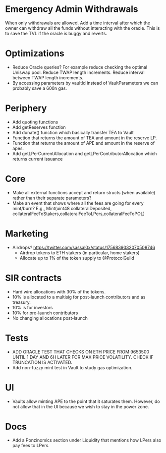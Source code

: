 # Emergency Admin Withdrawals

When only withdrawals are allowed. Add a time interval after which the owner can withdraw all the funds without interacting with the oracle.
This is to save the TVL if the oracle is buggy and reverts.

# Optimizations

-   Reduce Oracle queries? For example reduce checking the optimal Uniswap pool. Reduce TWAP length increments. Reduce interval between TWAP length increments.
-   By accessing parameters by vaultId instead of VaultParameters we can probably save a 600n gas.

# Periphery

-   Add quoting functions
-   Add getReserves function
-   Add donate() function which basically transfer TEA to Vault
-   Function that returns the amount of TEA and amount in the reserve LP.
-   Function that returns the amount of APE and amount in the reserve of apes.
-   Add getLPerCurrentAllocation and getLPerContributorAllocation which returns current issuance

# Core

-   Make all external functions accept and return structs (when available) rather than their separate parameters?
-   Make an event that shows where all the fees are going for every mint/burn? E.g., Mint(uint48 collateralDeposited, collateralFeeToStakers,collateralFeeToLPers,collateralFeeToPOL)

# Marketing

-   Airdrops? https://twitter.com/sassal0x/status/1756839032070508746
    -   Airdrop tokens to ETH stakers (in particular, home stakers)
    -   Allocate up to 1% of the token supply to @ProtocolGuild

# SIR contracts

-   Hard wire allocations with 30% of the tokens.
-   10% is allocated to a multisig for post-launch contributors and as treasury.
-   10% is for investors
-   10% for pre-launch contributors
-   No changing allocations post-launch

# Tests

-   ADD ORACLE TEST THAT CHECKS ON ETH PRICE FROM 9653500 UNTIL 1 DAY AND 6H LATER FOR MAX PRICE VOLATILITY. CHECK IF TRUNCATION IS ACTIVATED.
-   Add non-fuzzy mint test in Vault to study gas optimization.

# UI

-   Vaults allow minting APE to the point that it saturates them. However, do not allow that in the UI because we wish to stay in the power zone.

# Docs

-   Add a Ponzinomics section under Liquidity that mentions how LPers also pay fees to LPers.
